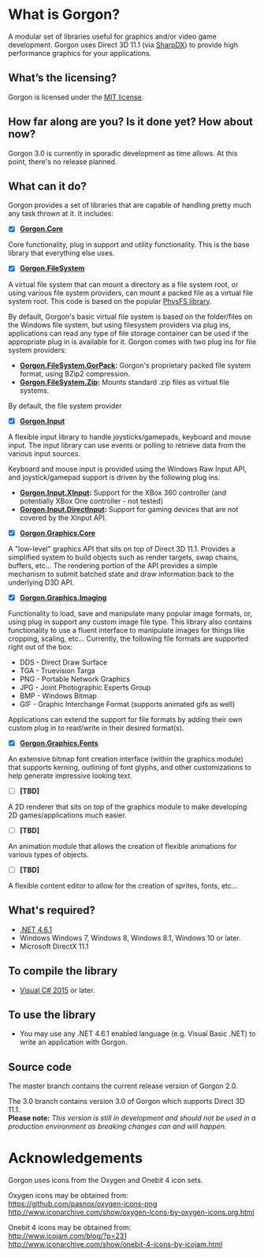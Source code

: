 What is Gorgon?
===============

A modular set of libraries useful for graphics and/or video game development.  Gorgon uses Direct 3D 11.1 (via [SharpDX](http://sharpdx.org)) to provide high performance graphics for your applications.

What’s the licensing? 
-------------------------------------------------

Gorgon is licensed under the [MIT license](http://opensource.org/licenses/MIT).

How far along are you?  Is it done yet?  How about now?
-------------------------------------------------------

Gorgon 3.0 is currently in sporadic development as time allows. At this point, there's no release planned.

What can it do?
---------------

Gorgon provides a set of libraries that are capable of handling pretty much any task thrown at it.  It includes:
  - [x] __[Gorgon.Core](Gorgon/Gorgon.Core)__
  
  Core functionality, plug in support and utility functionality. This is the base library that everything else uses.
  
  - [x] __[Gorgon.FileSystem](Gorgon/Gorgon.FileSystem)__ 
  
  A virtual file system that can mount a directory as a file system root, or using various file system providers, can mount a packed file as a virtual file system root.  This code is based on the popular [PhysFS library](http://icculus.org/physfs/).
  
  By default, Gorgon's basic virtual file system is based on the folder/files on the Windows file system, but using filesystem providers via plug ins, applications can read any type of file storage container can be used if the appropriate plug in is available for it. Gorgon comes with two plug ins for file system providers:
   * __[Gorgon.FileSystem.GorPack](Gorgon/PlugIns/Gorgon.FileSystem.GorPack):__ Gorgon's proprietary packed file system format, using BZip2 compression.
   * __[Gorgon.FileSystem.Zip](Gorgon/PlugIns/Gorgon.FileSystem.Zip):__ Mounts standard .zip files as virtual file systems.
  
  By default, the file system provider
  
  - [x] __[Gorgon.Input](Gorgon/Gorgon.Input)__ 
  
  A flexible input library to handle joysticks/gamepads, keyboard and mouse input. The input library can use events or polling to retrieve data from the various input sources. 
 
 Keyboard and mouse input is provided using the Windows Raw Input API, and joystick/gamepad support is driven by the following plug ins:
 * __[Gorgon.Input.XInput](Gorgon/PlugIns/Gorgon.Input.XInput):__ Support for the XBox 360 controller (and potentially XBox One controller - not tested)
 * __[Gorgon.Input.DirectInput](Gorgon/PlugIns/Gorgon.Input.DirectInput):__ Support for gaming devices that are not covered by the XInput API.
      
  - [x] __[Gorgon.Graphics.Core](Gorgon/Gorgon.Graphics.Core)__ 
  
  A "low-level" graphics API that sits on top of Direct 3D 11.1. Provides a simplified system to build objects such as render targets, swap chains, buffers, etc... The rendering portion of the API provides a simple mechanism to submit batched state and draw information back to the underlying D3D API.
  
  - [x] __[Gorgon.Graphics.Imaging](Gorgon/Gorgon.Graphics.Imaging)__ 
  
  Functionality to load, save and manipulate many popular image formats, or, using plug in support any custom image file type. This library also contains functionality to use a fluent interface to manipulate images for things like cropping, scaling, etc... Currently, the following file formats are supported right out of the box:
   * DDS - Direct Draw Surface
   * TGA - Truevision Targa
   * PNG - Portable Network Graphics
   * JPG - Joint Photographic Experts Group
   * BMP - Windows Bitmap
   * GIF - Graphic Interchange Format (supports animated gifs as well)

   Applications can extend the support for file formats by adding their own custom plug in to read/write in their desired format(s).
  
  - [x] __[Gorgon.Graphics.Fonts](Gorgon/Gorgon.Graphics.Fonts)__ 
  
  An extensive bitmap font creation interface (within the graphics module) that supports kerning, outlining of font glyphs, and other customizations to help generate impressive looking text.
  
  - [ ] __[TBD]__ 
  
  A 2D renderer that sits on top of the graphics module to make developing 2D games/applications much easier.  
  
  - [ ] __[TBD]__ 
  
  An animation module that allows the creation of flexible animations for various types of objects.
  
  - [ ] __[TBD]__ 
  
  A flexible content editor to allow for the creation of sprites, fonts, etc...  

What's required?
----------------

  * [.NET 4.6.1](https://www.microsoft.com/en-ca/download/details.aspx?id=49981)
  * Windows Windows 7, Windows 8, Windows 8.1, Windows 10 or later.
  * Microsoft DirectX 11.1

To compile the library
----------------------

  * [Visual C# 2015](http://msdn.microsoft.com/en-gb/vstudio/) or later. 

To use the library
------------------

  * You may use any .NET 4.6.1 enabled language (e.g. Visual Basic .NET) to write an application with Gorgon.

Source code
-----------

The master branch contains the current release version of Gorgon 2.0.  

The 3.0 branch contains version 3.0 of Gorgon which supports Direct 3D 11.1.  
**Please note:** *This version is still in development and should not be used in a production environment as breaking changes can and will happen.*

Acknowledgements
================

Gorgon uses icons from the Oxygen and Onebit 4 icon sets.

Oxygen icons may be obtained from:  
https://github.com/pasnox/oxygen-icons-png  
http://www.iconarchive.com/show/oxygen-icons-by-oxygen-icons.org.html  

Onebit 4 icons may be obtained from:  
http://www.icojam.com/blog/?p=231  
http://www.iconarchive.com/show/onebit-4-icons-by-icojam.html

